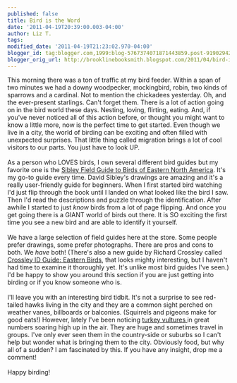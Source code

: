 ```yaml
---
published: false
title: Bird is the Word
date: '2011-04-19T20:39:00.003-04:00'
author: Liz T.
tags: 
modified_date: '2011-04-19T21:23:02.970-04:00'
blogger_id: tag:blogger.com,1999:blog-5767374071871443859.post-9190294208947846286
blogger_orig_url: http://brooklinebooksmith.blogspot.com/2011/04/bird-is-word.html
---
```


This morning there was a ton of traffic at my bird feeder. Within a span of two minutes we had a downy woodpecker, mockingbird, robin, two kinds of sparrows and a cardinal. Not to mention the chickadees yesterday. Oh, and the ever-present starlings. Can't forget them. There is a lot of action going on in the bird world these days. Nesting, loving, flirting, eating. And, if you've never noticed all of this action before, or thought you might want to know a little more, now is the perfect time to get started. Even though we live in a city, the world of birding can be exciting and often filled with unexpected surprises. That little thing called migration brings a lot of cool visitors to our parts. You just have to look UP.<br /><br />As a person who LOVES birds, I own several different bird guides but my favorite one is the <a href="http://www.brooklinebooksmith-shop.com/node/9501">Sibley Field Guide to Birds of Eastern North America</a>. It's my go-to guide every time. David Sibley's drawings are amazing and it's a really user-friendly guide for beginners. When I first started bird watching I'd just flip through the book until I landed on what looked like the bird I saw. Then I'd read the descriptions and puzzle through the identification. After awhile I started to just <em>know</em> birds from a lot of page flipping. And once you get going there is a GIANT world of birds out there. It is SO exciting the first time you see a new bird and are able to identify it yourself. <br /><br />We have a large selection of field guides here at the store. Some people prefer drawings, some prefer photographs. There are pros and cons to both. We <em>have</em> both! (There's also a new guide by Richard <span id="SPELLING_ERROR_0" class="blsp-spelling-error">Crossley</span> called <a href="http://www.brooklinebooksmith-shop.com/book/9780691147789"><span id="SPELLING_ERROR_1" class="blsp-spelling-error">Crossley</span> ID Guide: Eastern Birds</a>, that looks mighty interesting, but I haven't had time to examine it thoroughly yet. It's unlike most bird guides I've seen.) I'd be happy to show you around this section if you are just getting into birding or if you know someone who is. <br /><br />I'll leave you with an interesting bird tidbit. It's not a surprise to see red-tailed hawks living in the city and they are a common sight perched on <span id="SPELLING_ERROR_2" class="blsp-spelling-corrected">weather vanes</span>, billboards or balconies. (Squirrels and pigeons make for good eats!) However, lately I've been noticing <a href="http://en.wikipedia.org/wiki/Turkey_Vulture">turkey vultures </a>in great numbers soaring high up in the air. They are huge and sometimes travel in groups. I've only ever seen them in the country-side or suburbs so I can't help but wonder what is bringing them to the city. Obviously food, but why all of a sudden? I am fascinated by this. If you have any insight, drop me a comment!<br /><br />Happy birding!